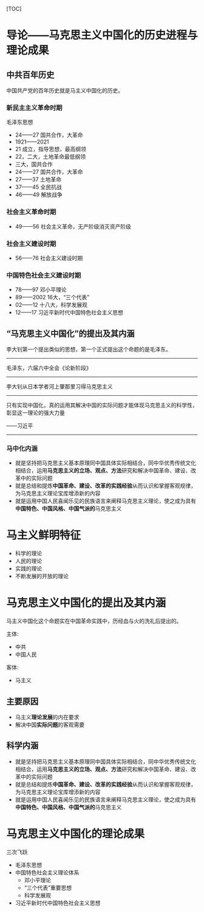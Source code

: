 [TOC]

# 导论——马克思主义中国化的历史进程与理论成果



## 中共百年历史

中国共产党的百年历史就是马主义中国化的历史。

### 新民主主义革命时期

毛泽东思想

- 24——27 国共合作，大革命
- 1921——2021
- 21 成立，指导思想，最高纲领
- 22，二大，土地革命最低纲领
- 三大，国共合作
- 24——27 国共合作，大革命
- 27——37 土地革命
- 37——45 全民抗战
- 46——49 解放战争

### 社会主义革命时期

- 49——56 社会主义革命，无产阶级消灭资产阶级

### 社会主义建设时期

- 56——76 社会主义建设时期

### 中国特色社会主义建设时期

- 78——97 邓小平理论
- 89——2002 16大，“三个代表”
- 02——12 十八大，科学发展观
- 12——17 习近平新时代中国特色社会主义思想

## “马克思主义中国化”的提出及其内涵

李大钊第一个提出类似的思想，第一个正式提出这个命题的是毛泽东。

---

毛泽东，六届六中全会《论新阶段》

---



李大钊从日本学者河上肇那里习得马克思主义

---

只有实现中国化，真的运用其解决中国的实际问题才能体现马克思主义的科学性，彰显这一理论的强大力量

——习近平

---

### 马中化内涵

- 就是坚持把马克思主义基本原理同中国具体实际相结合，同中华优秀传统文化相结合，运用**马克思主义的立场、观点、方法**研究和解决中国革命、建设、改革中的实际问题
- 就是总结和提炼**中国革命、建设、改革的实践经验**从而认识和掌握客观规律，为马克思主义理论宝库增添新的内容
- 就是运用中国人民喜闻乐见的民族语言来阐释马克思主义理论，使之成为具有**中国特色、中国风格、中国气派的**马克思主义



# 马主义鲜明特征

- 科学的理论
- 人民的理论
- 实践的理论
- 不断发展的开放的理论



# 马克思主义中国化的提出及其内涵

马主义中国化这个命题实在中国革命实践中，历经血与火的洗礼后提出的。

主体:

- 中共
- 中国人民

客体:

- 马主义

## 主要原因

- 马主义**理论发展**的内在要求
- 解决中国**实际问题**的客观需要

## 科学内涵

- 就是坚持把马克思主义基本原理同中国具体实际相结合，同中华优秀传统文化相结合，运用**马克思主义的立场、观点、方法**研究和解决中国革命、建设、改革中的实际问题
- 就是总结和提炼**中国革命、建设、改革的实践经验**从而认识和掌握客观规律，为马克思主义理论宝库增添新的内容
- 就是运用中国人民喜闻乐见的民族语言来阐释马克思主义理论，使之成为具有**中国特色、中国风格、中国气派的**马克思主义

# 马克思主义中国化的理论成果

三次飞跃

- 毛泽东思想
- 中国特色社会主义理论体系
  - 邓小平理论
  - “三个代表”重要思想
  - 科学发展观
- 习近平新时代中国特色社会主义思想


